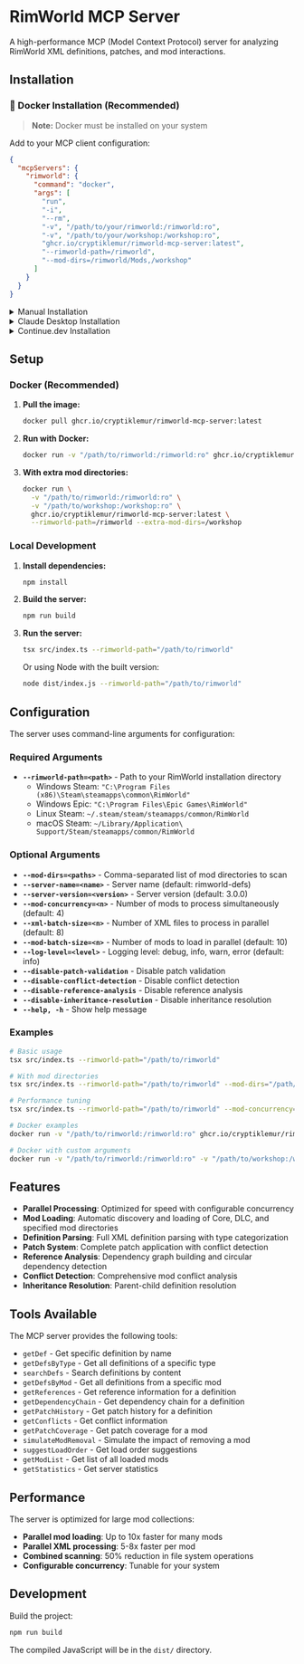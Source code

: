 # RimWorld MCP Server

A high-performance MCP (Model Context Protocol) server for analyzing RimWorld XML definitions, patches, and mod interactions.

## Installation

### 🐳 Docker Installation (Recommended)

> **Note:** Docker must be installed on your system

Add to your MCP client configuration:

```json
{
  "mcpServers": {
    "rimworld": {
      "command": "docker",
      "args": [
        "run",
        "-i",
        "--rm",
        "-v", "/path/to/your/rimworld:/rimworld:ro",
        "-v", "/path/to/your/workshop:/workshop:ro",
        "ghcr.io/cryptiklemur/rimworld-mcp-server:latest",
        "--rimworld-path=/rimworld",
        "--mod-dirs=/rimworld/Mods,/workshop"
      ]
    }
  }
}
```

<details>
<summary>Manual Installation</summary>

#### 1. Clone the repository

```bash
git clone https://github.com/cryptiklemur/rimworld-mcp-server.git
cd rimworld-mcp-server
```

#### 2. Build the project

```bash
npm install
npm run build
```

#### 3. Configure your AI client

Add to your MCP configuration:

```json
{
  "mcpServers": {
    "rimworld": {
      "command": "node",
      "args": [
        "/path/to/rimworld-mcp-server/dist/index.js",
        "--rimworld-path=/path/to/your/rimworld",
        "--mod-dirs=/path/to/your/rimworld/Mods"
      ]
    }
  }
}
```

</details>

<details>
<summary>Claude Desktop Installation</summary>

Add to your Claude Desktop configuration (`~/Library/Application Support/Claude/claude_desktop_config.json` on macOS or `%APPDATA%/Claude/claude_desktop_config.json` on Windows):

```json
{
  "mcpServers": {
    "rimworld": {
      "command": "docker",
      "args": [
        "run",
        "-i",
        "--rm",
        "-v", "/path/to/your/rimworld:/rimworld:ro",
        "ghcr.io/cryptiklemur/rimworld-mcp-server:latest",
        "--mod-dirs=/rimworld/Mods"
      ]
    }
  }
}
```

</details>

<details>
<summary>Continue.dev Installation</summary>

Add to your Continue configuration:

```json
{
  "mcpServers": {
    "rimworld": {
      "command": "docker",
      "args": [
        "run",
        "-i",
        "--rm",
        "-v", "/path/to/your/rimworld:/rimworld:ro",
        "ghcr.io/cryptiklemur/rimworld-mcp-server:latest",
        "--mod-dirs=/rimworld/Mods"
      ]
    }
  }
}
```

</details>

## Setup

### Docker (Recommended)

1. **Pull the image:**
   ```bash
   docker pull ghcr.io/cryptiklemur/rimworld-mcp-server:latest
   ```

2. **Run with Docker:**
   ```bash
   docker run -v "/path/to/rimworld:/rimworld:ro" ghcr.io/cryptiklemur/rimworld-mcp-server:latest
   ```

3. **With extra mod directories:**
   ```bash
   docker run \
     -v "/path/to/rimworld:/rimworld:ro" \
     -v "/path/to/workshop:/workshop:ro" \
     ghcr.io/cryptiklemur/rimworld-mcp-server:latest \
     --rimworld-path=/rimworld --extra-mod-dirs=/workshop
   ```

### Local Development

1. **Install dependencies:**
   ```bash
   npm install
   ```

2. **Build the server:**
   ```bash
   npm run build
   ```

3. **Run the server:**
   ```bash
   tsx src/index.ts --rimworld-path="/path/to/rimworld"
   ```
   
   Or using Node with the built version:
   ```bash
   node dist/index.js --rimworld-path="/path/to/rimworld"
   ```

## Configuration

The server uses command-line arguments for configuration:

### Required Arguments

- **`--rimworld-path=<path>`** - Path to your RimWorld installation directory
  - Windows Steam: `"C:\Program Files (x86)\Steam\steamapps\common\RimWorld"`
  - Windows Epic: `"C:\Program Files\Epic Games\RimWorld"`
  - Linux Steam: `~/.steam/steam/steamapps/common/RimWorld`
  - macOS Steam: `~/Library/Application\ Support/Steam/steamapps/common/RimWorld`

### Optional Arguments

- **`--mod-dirs=<paths>`** - Comma-separated list of mod directories to scan
- **`--server-name=<name>`** - Server name (default: rimworld-defs)
- **`--server-version=<version>`** - Server version (default: 3.0.0)
- **`--mod-concurrency=<n>`** - Number of mods to process simultaneously (default: 4)
- **`--xml-batch-size=<n>`** - Number of XML files to process in parallel (default: 8)
- **`--mod-batch-size=<n>`** - Number of mods to load in parallel (default: 10)
- **`--log-level=<level>`** - Logging level: debug, info, warn, error (default: info)
- **`--disable-patch-validation`** - Disable patch validation
- **`--disable-conflict-detection`** - Disable conflict detection
- **`--disable-reference-analysis`** - Disable reference analysis
- **`--disable-inheritance-resolution`** - Disable inheritance resolution
- **`--help, -h`** - Show help message

### Examples

```bash
# Basic usage
tsx src/index.ts --rimworld-path="/path/to/rimworld"

# With mod directories
tsx src/index.ts --rimworld-path="/path/to/rimworld" --mod-dirs="/path/to/workshop,/path/to/custom"

# Performance tuning
tsx src/index.ts --rimworld-path="/path/to/rimworld" --mod-concurrency=8 --xml-batch-size=16

# Docker examples
docker run -v "/path/to/rimworld:/rimworld:ro" ghcr.io/cryptiklemur/rimworld-mcp-server:latest --mod-dirs=/rimworld/Mods

# Docker with custom arguments
docker run -v "/path/to/rimworld:/rimworld:ro" -v "/path/to/workshop:/workshop:ro" ghcr.io/cryptiklemur/rimworld-mcp-server:latest --rimworld-path=/rimworld --mod-dirs=/workshop --mod-concurrency=8
```

## Features

- **Parallel Processing**: Optimized for speed with configurable concurrency
- **Mod Loading**: Automatic discovery and loading of Core, DLC, and specified mod directories
- **Definition Parsing**: Full XML definition parsing with type categorization
- **Patch System**: Complete patch application with conflict detection
- **Reference Analysis**: Dependency graph building and circular dependency detection
- **Conflict Detection**: Comprehensive mod conflict analysis
- **Inheritance Resolution**: Parent-child definition resolution

## Tools Available

The MCP server provides the following tools:

- `getDef` - Get specific definition by name
- `getDefsByType` - Get all definitions of a specific type
- `searchDefs` - Search definitions by content
- `getDefsByMod` - Get all definitions from a specific mod
- `getReferences` - Get reference information for a definition
- `getDependencyChain` - Get dependency chain for a definition
- `getPatchHistory` - Get patch history for a definition
- `getConflicts` - Get conflict information
- `getPatchCoverage` - Get patch coverage for a mod
- `simulateModRemoval` - Simulate the impact of removing a mod
- `suggestLoadOrder` - Get load order suggestions
- `getModList` - Get list of all loaded mods
- `getStatistics` - Get server statistics

## Performance

The server is optimized for large mod collections:
- **Parallel mod loading**: Up to 10x faster for many mods
- **Parallel XML processing**: 5-8x faster per mod
- **Combined scanning**: 50% reduction in file system operations
- **Configurable concurrency**: Tunable for your system

## Development

Build the project:
```bash
npm run build
```

The compiled JavaScript will be in the `dist/` directory.